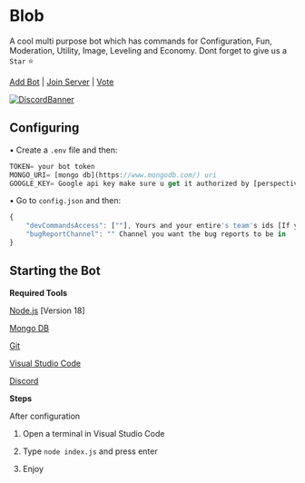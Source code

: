 # Blob

A cool multi purpose bot which has commands for Configuration, Fun, Moderation, Utility, Image, Leveling and Economy.
Dont forget to give us a `Star` ⭐

[Add Bot](https://discord.com/api/oauth2/authorize?client_id=1176859091063279616&permissions=19253197663350&scope=bot%20applications.commands) | [Join Server](https://discord.gg/RWSEj6JrjJ) | [Vote](https://top.gg/bot/1176859091063279616/vote)

[![DiscordBanner](https://invidget.switchblade.xyz/RWSEj6JrjJ)](https://discord.gg/RWSEj6JrjJ)

## Configuring

• Create a `.env` file and then:

```js
TOKEN= your bot token
MONGO_URI= [mongo db](https://www.mongodb.com/) uri 
GOOGLE_KEY= Google api key make sure u get it authorized by [perspective api](https://perspectiveapi.com/) [This is for anti toxicity feature]
```

• Go to `config.json` and then:

```js
{
    "devCommandsAccess": [""], Yours and your entire's team's ids [If you have one]
    "bugReportChannel": "" Channel you want the bug reports to be in
}
```

## Starting the Bot

**Required Tools**

[Node.js](https://nodejs.org/en/) [Version 18]

[Mongo DB](https://www.mongodb.com/)

[Git](https://git-scm.com/)

[Visual Studio Code](https://code.visualstudio.com/download)

[Discord](https://discord.com/)

**Steps**

After configuration

1. Open a terminal in Visual Studio Code

2. Type `node index.js` and press enter

3. Enjoy
